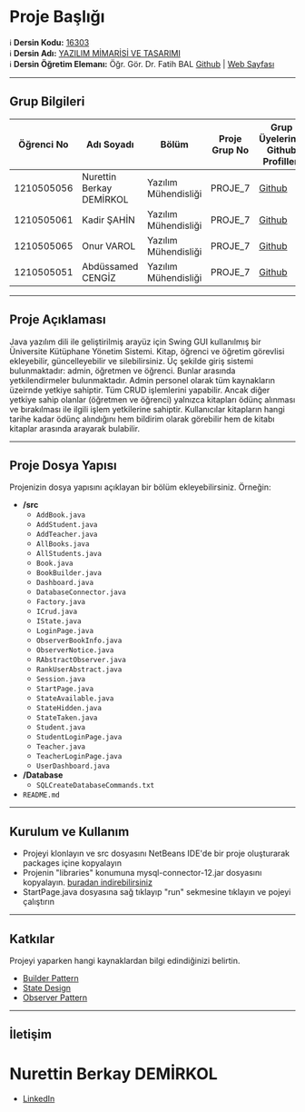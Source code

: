 # Proje Başlığı

:information_source: **Dersin Kodu:** [16303](https://ebp.klu.edu.tr/Ders/dersDetay/YAZ16303/716026/tr)  
:information_source: **Dersin Adı:** [YAZILIM MİMARİSİ VE TASARIMI](https://ebp.klu.edu.tr/Ders/dersDetay/YAZ16303/716026/tr)  
:information_source: **Dersin Öğretim Elemanı:** Öğr. Gör. Dr. Fatih BAL  [Github](https://github.com/balfatih)   |    [Web Sayfası](https://balfatih.github.io/)
   
---

## Grup Bilgileri

| Öğrenci No | Adı Soyadı           | Bölüm          		   | Proje Grup No | Grup Üyelerinin Github Profilleri                 |
|------------|----------------------|--------------------------|---------------|---------------------------------------------------|
| 1210505056  | Nurettin Berkay DEMİRKOL			| Yazılım Mühendisliği     | PROJE_7       | [Github](https://github.com/nurettinberkaydemirkol)     |
| 1210505061  | Kadir ŞAHİN   | Yazılım Mühendisliği     | PROJE_7       | [Github](https://github.com/AesBarant)    |
| 1210505065  | Onur VAROL   | Yazılım Mühendisliği     | PROJE_7       | [Github](https://github.com/onurvaroll)     |
| 1210505051  | Abdüssamed CENGİZ   | Yazılım Mühendisliği     | PROJE_7       | [Github](https://github.com/abdussamedcengiz)    |

---

## Proje Açıklaması

Java yazılım dili ile geliştirilmiş arayüz için Swing GUI kullanılmış bir Üniversite Kütüphane Yönetim Sistemi. Kitap, öğrenci ve öğretim görevlisi ekleyebilir, güncelleyebilir ve silebilirsiniz. Üç şekilde giriş sistemi bulunmaktadır: admin, öğretmen ve öğrenci. Bunlar arasında yetkilendirmeler bulunmaktadır. Admin personel olarak tüm kaynakların üzeirnde yetkiye sahiptir. Tüm CRUD işlemlerini yapabilir. Ancak diğer yetkiye sahip olanlar (öğretmen ve öğrenci) yalnızca kitapları ödünç alınması ve bırakılması ile ilgili işlem yetkilerine sahiptir. Kullanıcılar kitapların hangi tarihe kadar ödünç alındığını hem bildirim olarak görebilir hem de kitabı kitaplar arasında arayarak bulabilir. 

---

## Proje Dosya Yapısı

Projenizin dosya yapısını açıklayan bir bölüm ekleyebilirsiniz. Örneğin:
- **/src**
  - `AddBook.java`
  - `AddStudent.java`
  - `AddTeacher.java`
  - `AllBooks.java`
  - `AllStudents.java`
  - `Book.java`
  - `BookBuilder.java`
  - `Dashboard.java`
  - `DatabaseConnector.java`
  - `Factory.java`
  - `ICrud.java`
  - `IState.java`
  - `LoginPage.java`
  - `ObserverBookInfo.java`
  - `ObserverNotice.java`
  - `RAbstractObserver.java`
  - `RankUserAbstract.java`
  - `Session.java`
  - `StartPage.java`
  - `StateAvailable.java`
  - `StateHidden.java`
  - `StateTaken.java`
  - `Student.java`
  - `StudentLoginPage.java`
  - `Teacher.java`
  - `TeacherLoginPage.java`
  - `UserDashboard.java`
- **/Database**
  - `SQLCreateDatabaseCommands.txt`
- `README.md`


---

## Kurulum ve Kullanım

- Projeyi klonlayın ve src dosyasını NetBeans IDE'de bir proje oluşturarak packages içine kopyalayın
- Projenin "libraries" konumuna mysql-connector-12.jar dosyasını kopyalayın. [buradan indirebilirsiniz](https://dev.mysql.com/downloads/connector/j/)
- StartPage.java dosyasına sağ tıklayıp "run" sekmesine tıklayın ve pojeyi çalıştırın

---

## Katkılar

Projeyi yaparken hangi kaynaklardan bilgi edindiğinizi belirtin.

- [Builder Pattern](https://tugrulbayrak.medium.com/builder-pattern-2f6fb1dbf4a0)
- [State Design](https://www.geeksforgeeks.org/state-design-pattern/)
- [Observer Pattern](https://www.geeksforgeeks.org/observer-pattern-set-1-introduction/)

---

## İletişim

# Nurettin Berkay DEMİRKOL
- [LinkedIn](https://www.linkedin.com/in/nurettin-berkay-demirkol-100830221/)
